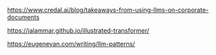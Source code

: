 https://www.credal.ai/blog/takeaways-from-using-llms-on-corporate-documents

https://jalammar.github.io/illustrated-transformer/

https://eugeneyan.com/writing/llm-patterns/
